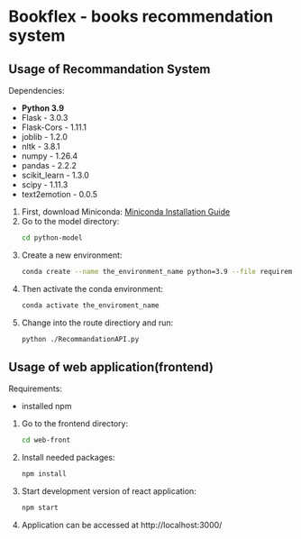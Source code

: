 # Bookflex - books recommendation system

## Usage of Recommandation System

Dependencies:
- __Python 3.9__
- Flask - 3.0.3
- Flask-Cors - 1.11.1
- joblib - 1.2.0
- nltk - 3.8.1
- numpy - 1.26.4
- pandas - 2.2.2
- scikit_learn - 1.3.0
- scipy - 1.11.3
- text2emotion - 0.0.5


1. First, download Miniconda: [Miniconda Installation Guide](https://docs.anaconda.com/free/miniconda/)
2. Go to the model directory:
   ```bash
   cd python-model
4. Create a new environment:
   ```bash
   conda create --name the_environment_name python=3.9 --file requirements.txt
5. Then activate the conda environment:
   ```bash
   conda activate the_enviroment_name
6. Change into the route directiory and run:
   ```bash
   python ./RecommandationAPI.py

## Usage of web application(frontend)

Requirements:
- installed npm

1. Go to the frontend directory:
   ```bash
   cd web-front
2. Install needed packages:
   ```bash
   npm install
3. Start development version of react application:
   ```bash
   npm start
4. Application can be accessed at http://localhost:3000/
